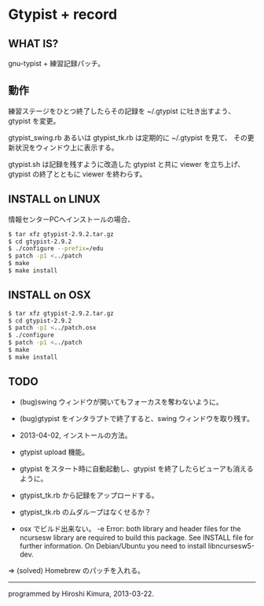 #  Gtypist + record

## WHAT IS?

gnu-typist + 練習記録パッチ。

## 動作

練習ステージをひとつ終了したらその記録を ~/.gtypist に吐き出すよう、
gtypist を変更。

gtypist\_swing.rb あるいは gtypist\_tk.rb は定期的に ~/.gtypist を見て、
その更新状況をウィンドウ上に表示する。

gtypist.sh は記録を残すように改造した gtypist と共に viewer を立ち上げ、
gtypist の終了とともに viewer を終わらす。

## INSTALL on LINUX

情報センターPCへインストールの場合、

```sh
$ tar xfz gtypist-2.9.2.tar.gz
$ cd gtypist-2.9.2
$ ./configure --prefix=/edu
$ patch -p1 <../patch
$ make
$ make install
```

## INSTALL on OSX

```sh
$ tar xfz gtypist-2.9.2.tar.gz
$ cd gtypist-2.9.2
$ patch -p1 <../patch.osx
$ ./configure
$ patch -p1 <../patch
$ make
$ make install
```

## TODO

* (bug)swing ウィンドウが開いてもフォーカスを奪わないように。

* (bug)gtypist をインタラプトで終了すると、swing ウィンドウを取り残す。

* 2013-04-02, インストールの方法。

* gtypist upload 機能。

* gtypist をスタート時に自動起動し、gtypist を終了したらビューアも消えるように。

* gtypist_tk.rb から記録をアップロードする。

* gtypist_tk.rb のムダループはなくせるか？

* osx でビルド出来ない。
  -e Error:  both library and header files for the ncursesw library
  are required to build this package.  See INSTALL file for further
  information. On Debian/Ubuntu you need to install libncursesw5-dev.

 => (solved) Homebrew のパッチを入れる。

---
programmed by Hiroshi Kimura, 2013-03-22.
